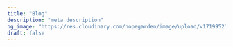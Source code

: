 ```yaml
---
title: "Blog"
description: "meta description"
bg_image: "https://res.cloudinary.com/hopegarden/image/upload/v1719952740/title-poppy.webp"
draft: false
---
```


